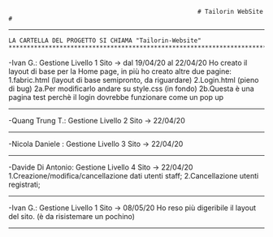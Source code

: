                                                         # Tailorin WebSite #
  
***********************************************************************************************************************************
    LA CARTELLA DEL PROGETTO SI CHIAMA "Tailorin-Website"           ********************************************************************************************************************
-Ivan G.: Gestione Livello 1 Sito -> dal 19/04/20 al 22/04/20
Ho creato il layout di base per la Home page, in più ho creato altre due pagine:
  1.fabric.html (layout di base semipronto, da riguardare)
  2.Login.html (pieno di bug)
    2a.Per modificarlo andare su style.css (in fondo)
    2b.Questa è una pagina test perchè il login dovrebbe funzionare come un pop up
***********************************************************************************************************************************

-Quang Trung T.: Gestione Livello 2 Sito -> 22/04/20

***********************************************************************************************************************************

-Nicola Daniele : Gestione Livello 3 Sito -> 22/04/20

***********************************************************************************************************************************

-Davide Di Antonio: Gestione Livello 4 Sito -> 22/04/20
1.Creazione/modifica/cancellazione dati utenti staff;
2.Cancellazione utenti registrati;

***********************************************************************************************************************************
-Ivan G.: Gestione Livello 1 Sito -> 08/05/20
Ho reso più digeribile il layout del sito.
(è da risistemare un pochino)
***********************************************************************************************************************************
